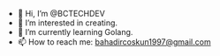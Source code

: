 - 👋 Hi, I’m @BCTECHDEV
- 👀 I’m interested in creating.
- 🌱 I’m currently learning Golang.
- 📫 How to reach me: bahadircoskun1997@gmail.com


<!---
BCTECHDEV/BCTECHDEV is a ✨ special ✨ repository because its `README.md` (this file) appears on your GitHub profile.
You can click the Preview link to take a look at your changes.
--->
